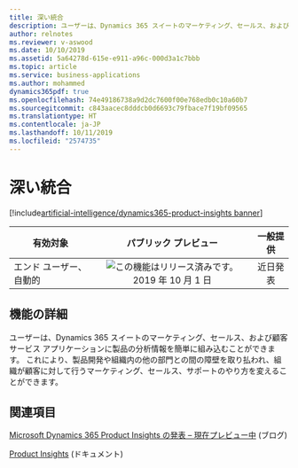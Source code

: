```yaml
---
title: 深い統合
description: ユーザーは、Dynamics 365 スイートのマーケティング、セールス、および顧客サービス アプリケーションに製品の分析情報を簡単に組み込むことができます。 これにより、製品開発や組織内の他の部門との間の障壁を取り払われ、組織が顧客に対して行うマーケティング、セールス、サポートのやり方を変えることができます。
author: relnotes
ms.reviewer: v-aswood
ms.date: 10/10/2019
ms.assetid: 5a64278d-615e-e911-a96c-000d3a1c7bbb
ms.topic: article
ms.service: business-applications
ms.author: mohammed
dynamics365pdf: true
ms.openlocfilehash: 74e49186738a9d2dc7600f00e768edb0c10a60b7
ms.sourcegitcommit: c843aacec8dddcb0d6693c79fbace7f19bf09565
ms.translationtype: HT
ms.contentlocale: ja-JP
ms.lasthandoff: 10/11/2019
ms.locfileid: "2574735"
---
```

# <a name="deep-integration"></a>深い統合
[!include[artificial-intelligence/dynamics365-product-insights banner](../includes/artificial-intelligence/dynamics365-product-insights.md)]

| 有効対象    |  パブリック プレビュー | 一般提供 | 
| ---------- | :----------: |:----------: |
|エンド ユーザー、自動的|![この機能はリリース済みです。](/dynamics365-release-plan/media/green-checkmark.png "この機能はリリース済みです。") 2019 年 10 月 1 日| 近日発表|






## <a name="feature-details"></a>機能の詳細
<!--feature detail start -->
ユーザーは、Dynamics 365 スイートのマーケティング、セールス、および顧客サービス アプリケーションに製品の分析情報を簡単に組み込むことができます。 これにより、製品開発や組織内の他の部門との間の障壁を取り払われ、組織が顧客に対して行うマーケティング、セールス、サポートのやり方を変えることができます。
<!--feature detail end -->










## <a name="see-also"></a>関連項目

[Microsoft Dynamics 365 Product Insights の発表 – 現在プレビュー中](https://cloudblogs.microsoft.com/dynamics365/bdm/2019/10/02/announcing-microsoft-dynamics-365-product-insights-now-in-preview/) (ブログ)

[Product Insights](https://docs.microsoft.com/dynamics365/product-insights/) (ドキュメント)
